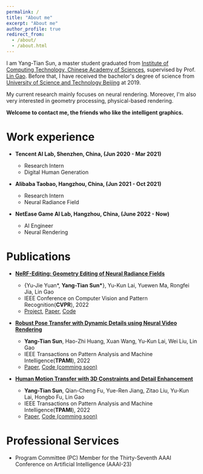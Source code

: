```yaml
---
permalink: /
title: "About me"
excerpt: "About me"
author_profile: true
redirect_from: 
  - /about/
  - /about.html
---
```

I am Yang-Tian Sun, a master student graduated from [Institute of Computing Technology, Chinese Academy of Sciences](http://english.ict.cas.cn), supervised by Prof. [Lin Gao](http://www.geometrylearning.com).  Before that, I have received the bachelor's degree of science from [University of Science and Technology Beijing](https://en.ustb.edu.cn/) at 2019.

My current research mainly focuses on neural rendering. Moreover, I'm also very interested in geometry processing, physical-based rendering. 

**Welcome to contact me, the friends who like the intelligent graphics.**

Work experience
======
* **Tencent AI Lab, Shenzhen, China, (Jun 2020 - Mar 2021)**
	* Research Intern
	* Digital Human Generation

* **Alibaba Taobao, Hangzhou, China, (Jun 2021 - Oct 2021)**
	* Research Intern
	* Neural Radiance Field

* **NetEase Game AI Lab, Hangzhou, China, (June 2022 - Now)**
	* AI Engineer
	* Neural Rendering

Publications
======
* **[NeRF-Editing: Geometry Editing of Neural Radiance Fields](http://geometrylearning.com/NeRFEditing/)**
	* {Yu-Jie Yuan\*, **Yang-Tian Sun\***}, Yu-Kun Lai, Yuewen Ma, Rongfei Jia, Lin Gao
	* IEEE Conference on Computer Vision and Pattern Recognition(**CVPR**), 2022
	* [Project](http://geometrylearning.com/NeRFEditing/), [Paper](https://openaccess.thecvf.com/content/CVPR2022/html/Yuan_NeRF-Editing_Geometry_Editing_of_Neural_Radiance_Fields_CVPR_2022_paper.html), [Code](https://github.com/IGLICT/NeRF-Editing)

* **[Robust Pose Transfer with Dynamic Details using Neural Video Rendering](https://arxiv.org/abs/2106.14132)**
	* **Yang-Tian Sun**, Hao-Zhi Huang, Xuan Wang, Yu-Kun Lai, Wei Liu, Lin Gao
	* IEEE Transactions on Pattern Analysis and Machine Intelligence(**TPAMI**), 2022
	* [Paper](https://ieeexplore.ieee.org/document/9756251), [Code (comming soon)]()

* **[Human Motion Transfer with 3D Constraints and Detail Enhancement](https://arxiv.org/abs/2003.13510)**
	* **Yang-Tian Sun**, Qian-Cheng Fu, Yue-Ren Jiang, Zitao Liu, Yu-Kun Lai, Hongbo Fu, Lin Gao
	* IEEE Transactions on Pattern Analysis and Machine Intelligence(**TPAMI**), 2022
	* [Paper](https://ieeexplore.ieee.org/document/9868156), [Code (comming soon)]()


Professional Services
======
* Program Committee (PC) Member for the Thirty-Seventh AAAI Conference on Artificial Intelligence (AAAI-23)

